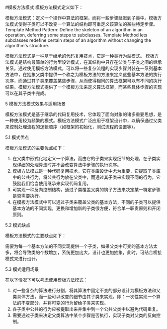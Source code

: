 #模板方法模式
模板方法模式定义如下：

模板方法模式：定义一个操作中算法的框架，而将一些步骤延迟到子类中。模板方法模式使得子类可以不改变一个算法的结构即可重定义该算法的某些特定步骤。
Template Method Pattern: Define the skeleton of an algorithm in an operation, deferring some steps to subclasses. Template Method lets subclasses redefine certain steps of an algorithm without changing the algorithm's structure.

模板方法模式是一种基于继承的代码复用技术，它是一种类行为型模式。
模板方法模式是结构最简单的行为型设计模式，在其结构中只存在父类与子类之间的继承关系。通过使用模板方法模式，可以将一些复杂流程的实现步骤封装在一系列基本方法中，在抽象父类中提供一个称之为模板方法的方法来定义这些基本方法的执行次序，而通过其子类来覆盖某些步骤，从而使得相同的算法框架可以有不同的执行结果。模板方法模式提供了一个模板方法来定义算法框架，而某些具体步骤的实现可以在其子类中完成。


5 模板方法模式效果与适用场景

模板方法模式是基于继承的代码复用技术，它体现了面向对象的诸多重要思想，是一种使用较为频繁的模式。模板方法模式广泛应用于框架设计中，以确保通过父类来控制处理流程的逻辑顺序（如框架的初始化，测试流程的设置等）。

5.1 模式优点

模板方法模式的主要优点如下：

1) 在父类中形式化地定义一个算法，而由它的子类来实现细节的处理，在子类实现详细的处理算法时并不会改变算法中步骤的执行次序。
2) 模板方法模式是一种代码复用技术，它在类库设计中尤为重要，它提取了类库中的公共行为，将公共行为放在父类中，而通过其子类来实现不同的行为，它鼓励我们恰当使用继承来实现代码复用。
3) 可实现一种反向控制结构，通过子类覆盖父类的钩子方法来决定某一特定步骤是否需要执行。
4) 在模板方法模式中可以通过子类来覆盖父类的基本方法，不同的子类可以提供基本方法的不同实现，更换和增加新的子类很方便，符合单一职责原则和开闭原则。

5.2 模式缺点

模板方法模式的主要缺点如下：

需要为每一个基本方法的不同实现提供一个子类，如果父类中可变的基本方法太多，将会导致类的个数增加，系统更加庞大，设计也更加抽象，此时，可结合桥接模式来进行设计。

5.3 模式适用场景

在以下情况下可以考虑使用模板方法模式：

1) 对一些复杂的算法进行分割，将其算法中固定不变的部分设计为模板方法和父类具体方法，而一些可以改变的细节由其子类来实现。即：一次性实现一个算法的不变部分，并将可变的行为留给子类来实现。
2) 各子类中公共的行为应被提取出来并集中到一个公共父类中以避免代码重复。
3) 需要通过子类来决定父类算法中某个步骤是否执行，实现子类对父类的反向控制。
